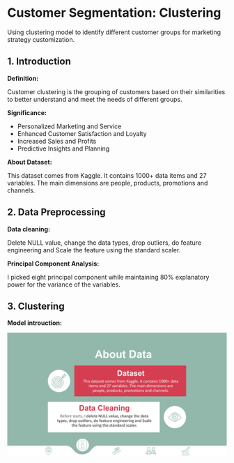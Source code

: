 # Customer Segmentation: Clustering
Using clustering model to identify different customer groups for marketing strategy customization.

## 1. Introduction

**Definition:**

Customer clustering is the grouping of customers based on their similarities to better understand and meet the needs of different groups.

**Significance:**
- Personalized Marketing and Service
- Enhanced Customer Satisfaction and Loyalty
- Increased Sales and Profits
- Predictive Insights and Planning

**About Dataset:**

This dataset comes from Kaggle. It contains 1000+ data items and 27 variables. The main dimensions are people, products, promotions and channels.

## 2. Data Preprocessing

**Data cleaning:** 

Delete NULL value, change the data types, drop outliers, do feature engineering and Scale the feature using the standard scaler.

**Principal Component Analysis:**

I picked eight principal component while maintaining 80% explanatory power for the variance of the variables.

## 3. Clustering

**Model introuction:**

![](clustering%20slides_page-0005.jpg)








